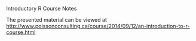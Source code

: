 Introductory R Course Notes

The presented material can be viewed at
<http://www.poissonconsulting.ca/course/2014/09/12/an-introduction-to-r-course.html>
